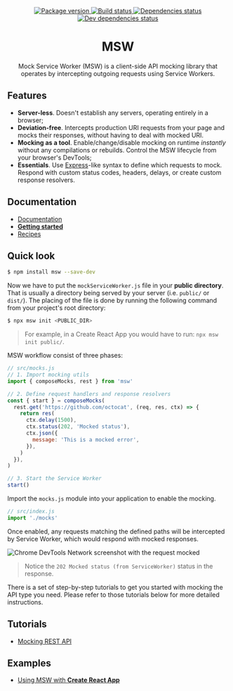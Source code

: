 <p align="center">
  <a href="https://www.npmjs.com/package/msw" target="_blank">
    <img src="https://img.shields.io/npm/v/msw.svg" alt="Package version" />
  </a>
  <a href="https://circleci.com/gh/open-draft/msw" target="_blank">
    <img src="https://img.shields.io/circleci/project/github/open-draft/msw/master.svg" alt="Build status" />
  </a>
  <a href="https://david-dm.org/open-draft/msw" target="_blank">
    <img src="https://img.shields.io/david/open-draft/msw.svg" alt="Dependencies status" />
  </a>
  <a href="https://david-dm.org/open-draft/msw?type=dev" target="_blank">
    <img src="https://img.shields.io/david/dev/open-draft/msw.svg" alt="Dev dependencies status" />
  </a>
</p>

<h1 align="center">MSW</h1>

<p align="center">Mock Service Worker (MSW) is a client-side API mocking library that operates by intercepting outgoing requests using Service Workers.</p>

## Features

- **Server-less**. Doesn't establish any servers, operating entirely in a browser;
- **Deviation-free**. Intercepts production URI requests from your page and mocks their responses, without having to deal with mocked URI.
- **Mocking as a tool**. Enable/change/disable mocking on runtime _instantly_ without any compilations or rebuilds. Control the MSW lifecycle from your browser's DevTools;
- **Essentials**. Use [Express](https://github.com/expressjs/express/)-like syntax to define which requests to mock. Respond with custom status codes, headers, delays, or create custom response resolvers.

## Documentation

- [Documentation](https://redd.gitbook.io/msw)
- [**Getting started**](https://redd.gitbook.io/msw/getting-started)
- [Recipes](https://redd.gitbook.io/msw/recipes)

## Quick look

```bash
$ npm install msw --save-dev
```

Now we have to put the `mockServiceWorker.js` file in your **public directory**. That is usually a directory being served by your server (i.e. `public/` or `dist/`). The placing of the file is done by running the following command from your project's root directory:

```bash
$ npx msw init <PUBLIC_DIR>
```

> For example, in a Create React App you would have to run: `npx msw init public/`.

MSW workflow consist of three phases:

```js
// src/mocks.js
// 1. Import mocking utils
import { composeMocks, rest } from 'msw'

// 2. Define request handlers and response resolvers
const { start } = composeMocks(
  rest.get('https://github.com/octocat', (req, res, ctx) => {
    return res(
      ctx.delay(1500),
      ctx.status(202, 'Mocked status'),
      ctx.json({
        message: 'This is a mocked error',
      }),
    )
  }),
)

// 3. Start the Service Worker
start()
```

Import the `mocks.js` module into your application to enable the mocking.

```js
// src/index.js
import './mocks'
```

Once enabled, any requests matching the defined paths will be intercepted by Service Worker, which would respond with mocked responses.

![Chrome DevTools Network screenshot with the request mocked](https://github.com/open-draft/msw/blob/master/media/msw-quick-look-network.png?raw=true)

> Notice the `202 Mocked status (from ServiceWorker)` status in the response.

There is a set of step-by-step tutorials to get you started with mocking the API type you need. Please refer to those tutorials below for more detailed instructions.

## Tutorials

- [Mocking REST API](https://redd.gitbook.io/msw/tutorials/mocking-rest-api)

## Examples

- [Using MSW with **Create React App**](https://github.com/open-draft/msw/tree/master/examples/create-react-app)
